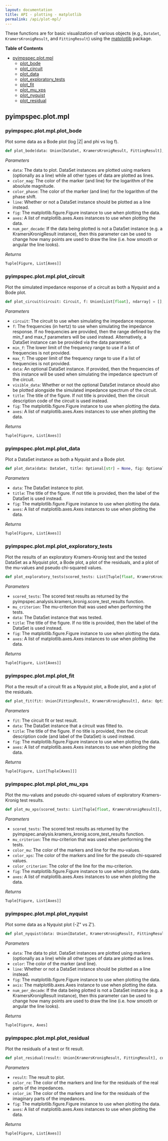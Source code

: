 ```yaml
---
layout: documentation
title: API - plotting - matplotlib
permalink: /api/plot-mpl/
---
```


These functions are for basic visualization of various objects (e.g., `DataSet`, `KramersKronigResult`, and `FittingResult`) using the [matplotlib](https://matplotlib.org/) package.
            

**Table of Contents**

- [pyimpspec.plot.mpl](#pyimpspecplotmpl)
	- [plot_bode](#pyimpspecplotmplplot_bode)
	- [plot_circuit](#pyimpspecplotmplplot_circuit)
	- [plot_data](#pyimpspecplotmplplot_data)
	- [plot_exploratory_tests](#pyimpspecplotmplplot_exploratory_tests)
	- [plot_fit](#pyimpspecplotmplplot_fit)
	- [plot_mu_xps](#pyimpspecplotmplplot_mu_xps)
	- [plot_nyquist](#pyimpspecplotmplplot_nyquist)
	- [plot_residual](#pyimpspecplotmplplot_residual)



## **pyimpspec.plot.mpl**

### **pyimpspec.plot.mpl.plot_bode**

Plot some data as a Bode plot (log |Z| and phi vs log f).

```python
def plot_bode(data: Union[DataSet, KramersKronigResult, FittingResult], color_mag: str = "black", color_phase: str = "black", line: bool = False, fig: Optional[Figure] = None, axes: List[Axes] = [], num_per_decade: int = 100) -> Tuple[Figure, List[Axes]]:
```


_Parameters_

- `data`: The data to plot.
DataSet instances are plotted using markers (optionally as a line) while all other types of data are plotted as lines.
- `color_mag`: The color of the marker (and line) for the logarithm of the absolute magnitude.
- `color_phase`: The color of the marker (and line) for the logarithm of the phase shift.
- `line`: Whether or not a DataSet instance should be plotted as a line instead.
- `fig`: The matplotlib.figure.Figure instance to use when plotting the data.
- `axes`: A list of matplotlib.axes.Axes instances to use when plotting the data.
- `num_per_decade`: If the data being plotted is not a DataSet instance (e.g. a KramersKronigResult instance), then this parameter can be used to change how many points are used to draw the line (i.e. how smooth or angular the line looks).


_Returns_

```python
Tuple[Figure, List[Axes]]
```
### **pyimpspec.plot.mpl.plot_circuit**

Plot the simulated impedance response of a circuit as both a Nyquist and a Bode plot.

```python
def plot_circuit(circuit: Circuit, f: Union[List[float], ndarray] = [], min_f: float = 0.1, max_f: float = 100000.0, data: Optional[DataSet] = None, visible_data: bool = False, title: Optional[str] = None, fig: Optional[Figure] = None, axes: List[Axes] = []) -> Tuple[Figure, List[Axes]]:
```


_Parameters_

- `circuit`: The circuit to use when simulating the impedance response.
- `f`: The frequencies (in hertz) to use when simulating the impedance response.
If no frequencies are provided, then the range defined by the min_f and max_f parameters will be used instead.
Alternatively, a DataSet instance can be provided via the data parameter.
- `min_f`: The lower limit of the frequency range to use if a list of frequencies is not provided.
- `max_f`: The upper limit of the frequency range to use if a list of frequencies is not provided.
- `data`: An optional DataSet instance.
If provided, then the frequencies of this instance will be used when simulating the impedance spectrum of the circuit.
- `visible_data`: Whether or not the optional DataSet instance should also be plotted alongside the simulated impedance spectrum of the circuit.
- `title`: The title of the figure.
If not title is provided, then the circuit description code of the circuit is used instead.
- `fig`: The matplotlib.figure.Figure instance to use when plotting the data.
- `axes`: A list of matplotlib.axes.Axes instances to use when plotting the data.


_Returns_

```python
Tuple[Figure, List[Axes]]
```
### **pyimpspec.plot.mpl.plot_data**

Plot a DataSet instance as both a Nyquist and a Bode plot.

```python
def plot_data(data: DataSet, title: Optional[str] = None, fig: Optional[Figure] = None, axes: List[Axes] = []) -> Tuple[Figure, List[Axes]]:
```


_Parameters_

- `data`: The DataSet instance to plot.
- `title`: The title of the figure.
If not title is provided, then the label of the DataSet is used instead.
- `fig`: The matplotlib.figure.Figure instance to use when plotting the data.
- `axes`: A list of matplotlib.axes.Axes instances to use when plotting the data.


_Returns_

```python
Tuple[Figure, List[Axes]]
```
### **pyimpspec.plot.mpl.plot_exploratory_tests**

Plot the results of an exploratory Kramers-Kronig test and the tested DataSet as a Nyquist plot, a Bode plot, a plot of the residuals, and a plot of the mu-values and pseudo chi-squared values.

```python
def plot_exploratory_tests(scored_tests: List[Tuple[float, KramersKronigResult]], mu_criterion: float, data: DataSet, title: Optional[str] = None, fig: Optional[Figure] = None, axes: List[Axes] = []) -> Tuple[Figure, List[Axes]]:
```


_Parameters_

- `scored_tests`: The scored test results as returned by the pyimpspec.analysis.kramers_kronig.score_test_results function.
- `mu_criterion`: The mu-criterion that was used when performing the tests.
- `data`: The DataSet instance that was tested.
- `title`: The title of the figure.
If no title is provided, then the label of the DataSet is used instead.
- `fig`: The matplotlib.figure.Figure instance to use when plotting the data.
- `axes`: A list of matplotlib.axes.Axes instances to use when plotting the data.


_Returns_

```python
Tuple[Figure, List[Axes]]
```
### **pyimpspec.plot.mpl.plot_fit**

Plot a the result of a circuit fit as a Nyquist plot, a Bode plot, and a plot of the residuals.

```python
def plot_fit(fit: Union[FittingResult, KramersKronigResult], data: Optional[DataSet] = None, title: Optional[str] = None, fig: Optional[Figure] = None, axes: List[Axes] = []) -> Tuple[Figure, List[Tuple[Axes]]]:
```


_Parameters_

- `fit`: The circuit fit or test result.
- `data`: The DataSet instance that a circuit was fitted to.
- `title`: The title of the figure.
If no title is provided, then the circuit description code (and label of the DataSet) is used instead.
- `fig`: The matplotlib.figure.Figure instance to use when plotting the data.
- `axes`: A list of matplotlib.axes.Axes instances to use when plotting the data.


_Returns_

```python
Tuple[Figure, List[Tuple[Axes]]]
```
### **pyimpspec.plot.mpl.plot_mu_xps**

Plot the mu-values and pseudo chi-squared values of exploratory Kramers-Kronig test results.

```python
def plot_mu_xps(scored_tests: List[Tuple[float, KramersKronigResult]], mu_criterion: float, color_mu: str = "black", color_xps: str = "black", color_criterion: str = "black", fig: Optional[Figure] = None, axes: List[Axes] = []) -> Tuple[Figure, List[Axes]]:
```


_Parameters_

- `scored_tests`: The scored test results as returned by the pyimpspec.analysis.kramers_kronig.score_test_results function.
- `mu_criterion`: The mu-criterion that was used when performing the tests.
- `color_mu`: The color of the markers and line for the mu-values.
- `color_xps`: The color of the markers and line for the pseudo chi-squared values.
- `color_criterion`: The color of the line for the mu-criterion.
- `fig`: The matplotlib.figure.Figure instance to use when plotting the data.
- `axes`: A list of matplotlib.axes.Axes instances to use when plotting the data.


_Returns_

```python
Tuple[Figure, List[Axes]]
```
### **pyimpspec.plot.mpl.plot_nyquist**

Plot some data as a Nyquist plot (-Z" vs Z').

```python
def plot_nyquist(data: Union[DataSet, KramersKronigResult, FittingResult], color: str = "black", line: bool = False, fig: Optional[Figure] = None, axis: Optional[Axes] = None, num_per_decade: int = 100) -> Tuple[Figure, Axes]:
```


_Parameters_

- `data`: The data to plot.
DataSet instances are plotted using markers (optionally as a line) while all other types of data are plotted as lines.
- `color`: The color of the marker (and line).
- `line`: Whether or not a DataSet instance should be plotted as a line instead.
- `fig`: The matplotlib.figure.Figure instance to use when plotting the data.
- `axis`: The matplotlib.axes.Axes instance to use when plotting the data.
- `num_per_decade`: If the data being plotted is not a DataSet instance (e.g. a KramersKronigResult instance), then this parameter can be used to change how many points are used to draw the line (i.e. how smooth or angular the line looks).


_Returns_

```python
Tuple[Figure, Axes]
```
### **pyimpspec.plot.mpl.plot_residual**

Plot the residuals of a test or fit result.

```python
def plot_residual(result: Union[KramersKronigResult, FittingResult], color_re: str = "black", color_im: str = "black", fig: Optional[Figure] = None, axes: List[Axes] = []) -> Tuple[Figure, List[Axes]]:
```


_Parameters_

- `result`: The result to plot.
- `color_re`: The color of the markers and line for the residuals of the real parts of the impedances.
- `color_im`: The color of the markers and line for the residuals of the imaginary parts of the impedances.
- `fig`: The matplotlib.figure.Figure instance to use when plotting the data.
- `axes`: A list of matplotlib.axes.Axes instances to use when plotting the data.


_Returns_

```python
Tuple[Figure, List[Axes]]
```